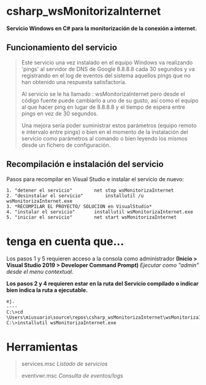 # csharp_wsMonitorizaInternet

**Servicio Windows en C# para la monitorización de la conexión a internet.**

## Funcionamiento del servicio

>Este servicio una vez instalado en el equipo Windows va realizando 'pings' al servidor de DNS de Google 8.8.8.8 cada 30 segundos y va registrando en el log de eventos del sistema aquellos pings que no han obtenido una respuesta satisfactoria.
>
>Al servicio se le ha llamado :  wsMonitorizaInternet
pero desde el código fuente puede cambiarlo a uno de su gusto, así como el equipo al que hacer ping en lugar de 8.8.8.8 y el tiempo de espera entre pings en vez de 30 segundos.
>
>Una mejora sería poder suministrar estos parámetros (equipo remoto e intervalo entre pings) o bien en el momento de la instalación del servicio como parámetros al comando o bien leyendo los mismos desde un fichero de configuración.

## Recompilación e instalación del servicio

Pasos para recompilar en Visual Studio e instalar el servicio de nuevo:

	1. "detener el servicio"		net stop wsMonitorizaInternet
	2. "desinstalar el servicio"		installutil /u wsMonitorizaInternet.exe
	3. *RECOMPILAR EL PROYECTO/ SOLUCION en VisualStudio*
	4. "instalar el servicio"		installutil wsMonitorizaInternet.exe
	5. "iniciar el servicio"		net start wsMonitorizaInternet

# tenga en cuenta que...
Los pasos 1 y 5 requieren acceso a la consola como administrador
**(Inicio > Visual Studio 2019 > Developer Command Prompt)** *Ejecutar como "admin" desde el menu contextual.*

**Los pasos 2 y 4 requieren estar en la ruta del Servicio compilado o indicar bien indica la ruta a ejecutable.**
  
	ej.
	----
	C:\>cd \Users\miusuario\source\repos\csharp_wsMonitorizaInternet\wsMonitorizaInternet\bin\Debug>
	C:\>installutil wsMonitorizaInternet.exe

# Herramientas

>services.msc		*Listado de servicios*
>
>eventvwr.msc		*Consulta de eventos/logs*
>
  
